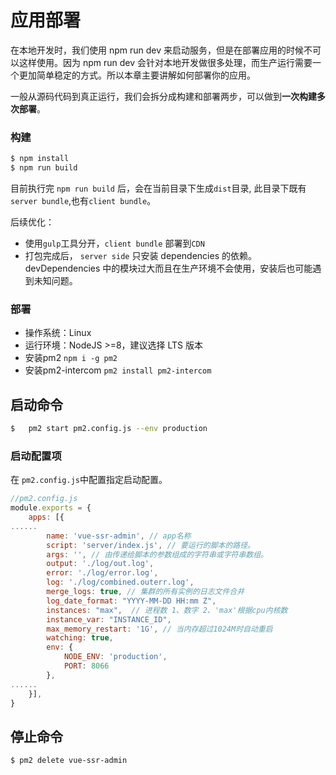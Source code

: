 # 应用部署

在本地开发时，我们使用 npm run dev 来启动服务，但是在部署应用的时候不可以这样使用。因为 npm run dev  会针对本地开发做很多处理，而生产运行需要一个更加简单稳定的方式。所以本章主要讲解如何部署你的应用。

一般从源码代码到真正运行，我们会拆分成构建和部署两步，可以做到**一次构建多次部署**。


### 构建

```bash
$ npm install
$ npm run build

```

目前执行完	`npm run build` 后，会在当前目录下生成`dist`目录, 此目录下既有`server bundle`,也有`client bundle`。

后续优化：
- 使用`gulp`工具分开，`client bundle` 部署到`CDN`
- 打包完成后， `server side` 只安装 dependencies 的依赖。 devDependencies 中的模块过大而且在生产环境不会使用，安装后也可能遇到未知问题。

### 部署

- 操作系统：Linux
- 运行环境：NodeJS >=8，建议选择 LTS 版本
- 安装pm2 `npm i -g pm2 `
- 安装pm2-intercom `pm2 install pm2-intercom`
	

## 启动命令

```bash
$	pm2 start pm2.config.js --env production
```

### 启动配置项
在 `pm2.config.js`中配置指定启动配置。

```js
//pm2.config.js
module.exports = {
	apps: [{
......
		name: 'vue-ssr-admin', // app名称
		script: 'server/index.js', // 要运行的脚本的路径。
		args: '', // 由传递给脚本的参数组成的字符串或字符串数​​组。
		output: './log/out.log',
		error: './log/error.log',
		log: './log/combined.outerr.log',
		merge_logs: true, // 集群的所有实例的日志文件合并
		log_date_format: "YYYY-MM-DD HH:mm Z",
		instances: "max",  // 进程数 1、数字 2、'max'根据cpu内核数
		instance_var: "INSTANCE_ID",
		max_memory_restart: '1G', // 当内存超过1024M时自动重启
		watching: true,
		env: {
			NODE_ENV: 'production',
			PORT: 8066
		},
......
	}],
}

```

## 停止命令

```bash
$ pm2 delete vue-ssr-admin
```